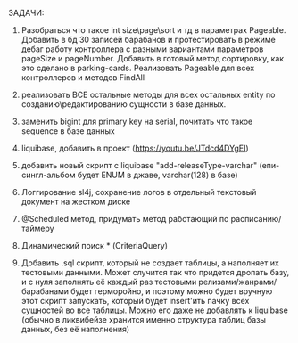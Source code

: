 ЗАДАЧИ:
1. Разобраться что такое int size\page\sort и тд
 в параметрах Pageable. Добавить в бд 30 записей барабанов
 и протестировать в режиме дебаг работу контроллера с 
 разными вариантами параметров pageSize и pageNumber.
 Добавить в готовый метод сортировку, как это сделано 
 в parking-cards. Реализовать Pageable для всех контроллеров
 и методов FindAll
2. реализовать ВСЕ остальные методы для всех остальных entity по созданию\редактированию сущности в базе данных.
3. заменить bigint для primary key на serial, почитать что такое sequence в базе данных
4. liquibase, добавить в проект (https://youtu.be/JTdcd4DYgEI)
5. добавить новый скрипт с liquibase "add-releaseType-varchar" 
(епи-сингл-альбом будет ENUM в джаве, varchar(128) в базе)
6. Логгирование sl4j, сохранение логов в отдельный текстовый документ на жестком диске
7. @Scheduled метод, придумать метод работающий по расписанию/ таймеру
8. Динамический поиск * (CriteriaQuery)






666. Добавить .sql скрипт, который не создает таблицы, а наполняет их тестовыми данными. 
Может случится так что придется дропать базу, и с нуля заполнять её каждый раз тестовыми 
релизами/жанрами/барабанами будет герморойно, и поэтому можно будет вручную этот скрипт 
запускать, который будет insert'ить пачку всех сущностей во все таблицы. 
Можно его даже не добавлять к liquibase (обычно в ликвибейзе хранится именно структура 
таблиц базы данных, без её наполнения)